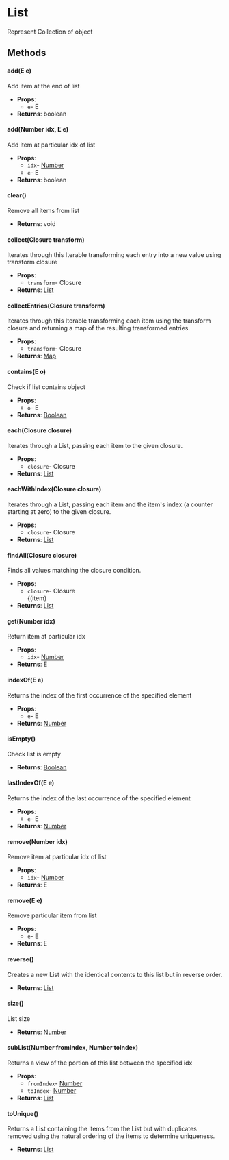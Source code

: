 # List
Represent Collection of object
## Methods
#### add(E e)
Add item at the end of list
- **Props**:
  - `e`- E
- **Returns**: boolean
#### add(Number idx, E e)
Add item at particular idx of list
- **Props**:
  - `idx`- [Number](Number.html)
  - `e`- E
- **Returns**: boolean
#### clear()
Remove all items from list
- **Returns**: void
#### collect(Closure transform)
Iterates through this Iterable transforming each entry into a new value using transform closure
- **Props**:
  - `transform`- Closure
- **Returns**: [List](List.html)
#### collectEntries(Closure transform)
Iterates through this Iterable transforming each item using the transform closure and returning a map of the resulting transformed entries.
- **Props**:
  - `transform`- Closure
- **Returns**: [Map](Map.html)
#### contains(E o)
Check if list contains object
- **Props**:
  - `o`- E
- **Returns**: [Boolean](Boolean.html)
#### each(Closure closure)
Iterates through a List, passing each item to the given closure.
- **Props**:
  - `closure`- Closure
- **Returns**: [List](List.html)
#### eachWithIndex(Closure closure)
Iterates through a List, passing each item and the item's index (a counter starting at zero) to the given closure.
- **Props**:
  - `closure`- Closure
- **Returns**: [List](List.html)
#### findAll(Closure closure)
Finds all values matching the closure condition.
- **Props**:
  - `closure`- Closure<br/>{(item)
- **Returns**: [List](List.html)
#### get(Number idx)
Return item at particular idx
- **Props**:
  - `idx`- [Number](Number.html)
- **Returns**: E
#### indexOf(E e)
Returns the index of the first occurrence of the specified element
- **Props**:
  - `e`- E
- **Returns**: [Number](Number.html)
#### isEmpty()
Check list is empty
- **Returns**: [Boolean](Boolean.html)
#### lastIndexOf(E e)
Returns the index of the last occurrence of the specified element
- **Props**:
  - `e`- E
- **Returns**: [Number](Number.html)
#### remove(Number idx)
Remove item at particular idx of list
- **Props**:
  - `idx`- [Number](Number.html)
- **Returns**: E
#### remove(E e)
Remove particular item from list
- **Props**:
  - `e`- E
- **Returns**: E
#### reverse()
Creates a new List with the identical contents to this list but in reverse order.
- **Returns**: [List](List.html)
#### size()
List size
- **Returns**: [Number](Number.html)
#### subList(Number fromIndex, Number toIndex)
Returns a view of the portion of this list between the specified idx
- **Props**:
  - `fromIndex`- [Number](Number.html)
  - `toIndex`- [Number](Number.html)
- **Returns**: [List](List.html)
#### toUnique()
Returns a List containing the items from the List but with duplicates removed using the natural ordering of the items to determine uniqueness.
- **Returns**: [List](List.html)
